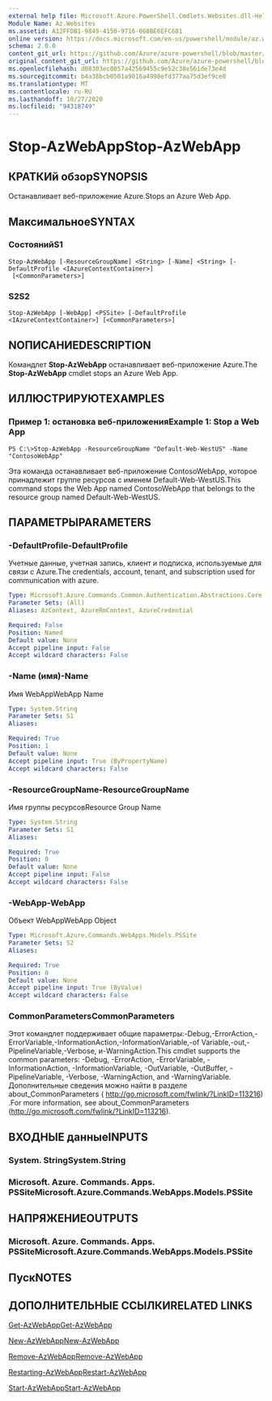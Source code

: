 ```yaml
---
external help file: Microsoft.Azure.PowerShell.Cmdlets.Websites.dll-Help.xml
Module Name: Az.Websites
ms.assetid: A12FFDB1-9849-4150-9716-068BE6EFC681
online version: https://docs.microsoft.com/en-us/powershell/module/az.websites/stop-azwebapp
schema: 2.0.0
content_git_url: https://github.com/Azure/azure-powershell/blob/master/src/Websites/Websites/help/Stop-AzWebApp.md
original_content_git_url: https://github.com/Azure/azure-powershell/blob/master/src/Websites/Websites/help/Stop-AzWebApp.md
ms.openlocfilehash: d08303ec0057a42569455c9e52c38e561de73e4d
ms.sourcegitcommit: b4a38bcb0501a9016a4998efd377aa75d3ef9ce8
ms.translationtype: MT
ms.contentlocale: ru-RU
ms.lasthandoff: 10/27/2020
ms.locfileid: "94318749"
---
```

# <span data-ttu-id="a0ed8-101">Stop-AzWebApp</span><span class="sxs-lookup"><span data-stu-id="a0ed8-101">Stop-AzWebApp</span></span>

## <span data-ttu-id="a0ed8-102">КРАТКИй обзор</span><span class="sxs-lookup"><span data-stu-id="a0ed8-102">SYNOPSIS</span></span>
<span data-ttu-id="a0ed8-103">Останавливает веб-приложение Azure.</span><span class="sxs-lookup"><span data-stu-id="a0ed8-103">Stops an Azure Web App.</span></span>

## <span data-ttu-id="a0ed8-104">Максимальное</span><span class="sxs-lookup"><span data-stu-id="a0ed8-104">SYNTAX</span></span>

### <span data-ttu-id="a0ed8-105">Состояний</span><span class="sxs-lookup"><span data-stu-id="a0ed8-105">S1</span></span>
```
Stop-AzWebApp [-ResourceGroupName] <String> [-Name] <String> [-DefaultProfile <IAzureContextContainer>]
 [<CommonParameters>]
```

### <span data-ttu-id="a0ed8-106">S2</span><span class="sxs-lookup"><span data-stu-id="a0ed8-106">S2</span></span>
```
Stop-AzWebApp [-WebApp] <PSSite> [-DefaultProfile <IAzureContextContainer>] [<CommonParameters>]
```

## <span data-ttu-id="a0ed8-107">NОПИСАНИЕ</span><span class="sxs-lookup"><span data-stu-id="a0ed8-107">DESCRIPTION</span></span>
<span data-ttu-id="a0ed8-108">Командлет **Stop-AzWebApp** останавливает веб-приложение Azure.</span><span class="sxs-lookup"><span data-stu-id="a0ed8-108">The **Stop-AzWebApp** cmdlet stops an Azure Web App.</span></span>

## <span data-ttu-id="a0ed8-109">ИЛЛЮСТРИРУЮТ</span><span class="sxs-lookup"><span data-stu-id="a0ed8-109">EXAMPLES</span></span>

### <span data-ttu-id="a0ed8-110">Пример 1: остановка веб-приложения</span><span class="sxs-lookup"><span data-stu-id="a0ed8-110">Example 1: Stop a Web App</span></span>
```
PS C:\>Stop-AzWebApp -ResourceGroupName "Default-Web-WestUS" -Name "ContosoWebApp"
```

<span data-ttu-id="a0ed8-111">Эта команда останавливает веб-приложение ContosoWebApp, которое принадлежит группе ресурсов с именем Default-Web-WestUS.</span><span class="sxs-lookup"><span data-stu-id="a0ed8-111">This command stops the Web App named ContosoWebApp that belongs to the resource group named Default-Web-WestUS.</span></span>

## <span data-ttu-id="a0ed8-112">ПАРАМЕТРЫ</span><span class="sxs-lookup"><span data-stu-id="a0ed8-112">PARAMETERS</span></span>

### <span data-ttu-id="a0ed8-113">-DefaultProfile</span><span class="sxs-lookup"><span data-stu-id="a0ed8-113">-DefaultProfile</span></span>
<span data-ttu-id="a0ed8-114">Учетные данные, учетная запись, клиент и подписка, используемые для связи с Azure.</span><span class="sxs-lookup"><span data-stu-id="a0ed8-114">The credentials, account, tenant, and subscription used for communication with azure.</span></span>

```yaml
Type: Microsoft.Azure.Commands.Common.Authentication.Abstractions.Core.IAzureContextContainer
Parameter Sets: (All)
Aliases: AzContext, AzureRmContext, AzureCredential

Required: False
Position: Named
Default value: None
Accept pipeline input: False
Accept wildcard characters: False
```

### <span data-ttu-id="a0ed8-115">-Name (имя)</span><span class="sxs-lookup"><span data-stu-id="a0ed8-115">-Name</span></span>
<span data-ttu-id="a0ed8-116">Имя WebApp</span><span class="sxs-lookup"><span data-stu-id="a0ed8-116">WebApp Name</span></span>

```yaml
Type: System.String
Parameter Sets: S1
Aliases:

Required: True
Position: 1
Default value: None
Accept pipeline input: True (ByPropertyName)
Accept wildcard characters: False
```

### <span data-ttu-id="a0ed8-117">-ResourceGroupName</span><span class="sxs-lookup"><span data-stu-id="a0ed8-117">-ResourceGroupName</span></span>
<span data-ttu-id="a0ed8-118">Имя группы ресурсов</span><span class="sxs-lookup"><span data-stu-id="a0ed8-118">Resource Group Name</span></span>

```yaml
Type: System.String
Parameter Sets: S1
Aliases:

Required: True
Position: 0
Default value: None
Accept pipeline input: False
Accept wildcard characters: False
```

### <span data-ttu-id="a0ed8-119">-WebApp</span><span class="sxs-lookup"><span data-stu-id="a0ed8-119">-WebApp</span></span>
<span data-ttu-id="a0ed8-120">Объект WebApp</span><span class="sxs-lookup"><span data-stu-id="a0ed8-120">WebApp Object</span></span>

```yaml
Type: Microsoft.Azure.Commands.WebApps.Models.PSSite
Parameter Sets: S2
Aliases:

Required: True
Position: 0
Default value: None
Accept pipeline input: True (ByValue)
Accept wildcard characters: False
```

### <span data-ttu-id="a0ed8-121">CommonParameters</span><span class="sxs-lookup"><span data-stu-id="a0ed8-121">CommonParameters</span></span>
<span data-ttu-id="a0ed8-122">Этот командлет поддерживает общие параметры:-Debug,-ErrorAction,-ErrorVariable,-InformationAction,-InformationVariable,-of Variable,-out,-PipelineVariable,-Verbose, и-WarningAction.</span><span class="sxs-lookup"><span data-stu-id="a0ed8-122">This cmdlet supports the common parameters: -Debug, -ErrorAction, -ErrorVariable, -InformationAction, -InformationVariable, -OutVariable, -OutBuffer, -PipelineVariable, -Verbose, -WarningAction, and -WarningVariable.</span></span> <span data-ttu-id="a0ed8-123">Дополнительные сведения можно найти в разделе about_CommonParameters ( http://go.microsoft.com/fwlink/?LinkID=113216) .</span><span class="sxs-lookup"><span data-stu-id="a0ed8-123">For more information, see about_CommonParameters (http://go.microsoft.com/fwlink/?LinkID=113216).</span></span>

## <span data-ttu-id="a0ed8-124">ВХОДНЫЕ данные</span><span class="sxs-lookup"><span data-stu-id="a0ed8-124">INPUTS</span></span>

### <span data-ttu-id="a0ed8-125">System. String</span><span class="sxs-lookup"><span data-stu-id="a0ed8-125">System.String</span></span>

### <span data-ttu-id="a0ed8-126">Microsoft. Azure. Commands. Apps. PSSite</span><span class="sxs-lookup"><span data-stu-id="a0ed8-126">Microsoft.Azure.Commands.WebApps.Models.PSSite</span></span>

## <span data-ttu-id="a0ed8-127">НАПРЯЖЕНИЕ</span><span class="sxs-lookup"><span data-stu-id="a0ed8-127">OUTPUTS</span></span>

### <span data-ttu-id="a0ed8-128">Microsoft. Azure. Commands. Apps. PSSite</span><span class="sxs-lookup"><span data-stu-id="a0ed8-128">Microsoft.Azure.Commands.WebApps.Models.PSSite</span></span>

## <span data-ttu-id="a0ed8-129">Пуск</span><span class="sxs-lookup"><span data-stu-id="a0ed8-129">NOTES</span></span>

## <span data-ttu-id="a0ed8-130">ДОПОЛНИТЕЛЬНЫЕ ССЫЛКИ</span><span class="sxs-lookup"><span data-stu-id="a0ed8-130">RELATED LINKS</span></span>

[<span data-ttu-id="a0ed8-131">Get-AzWebApp</span><span class="sxs-lookup"><span data-stu-id="a0ed8-131">Get-AzWebApp</span></span>](./Get-AzWebApp.md)

[<span data-ttu-id="a0ed8-132">New-AzWebApp</span><span class="sxs-lookup"><span data-stu-id="a0ed8-132">New-AzWebApp</span></span>](./New-AzWebApp.md)

[<span data-ttu-id="a0ed8-133">Remove-AzWebApp</span><span class="sxs-lookup"><span data-stu-id="a0ed8-133">Remove-AzWebApp</span></span>](./Remove-AzWebApp.md)

[<span data-ttu-id="a0ed8-134">Restarting-AzWebApp</span><span class="sxs-lookup"><span data-stu-id="a0ed8-134">Restart-AzWebApp</span></span>](./Restart-AzWebApp.md)

[<span data-ttu-id="a0ed8-135">Start-AzWebApp</span><span class="sxs-lookup"><span data-stu-id="a0ed8-135">Start-AzWebApp</span></span>](./Start-AzWebApp.md)


